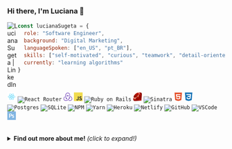 ### Hi there, I'm Luciana 👋

<a href="https://www.linkedin.com/in/lucianasugeta/">
  <img align="left" alt="Luciana Sugeta | LinkedIn" width="24px" src="https://pngimg.com/uploads/linkedIn/linkedIn_PNG38.png" />
</a>
  
```javascript
const lucianaSugeta = {
  role: "Software Engineer",
  background: "Digital Marketing",
  languageSpoken: ["en_US", "pt_BR"],
  skills: ["self-motivated", "curious", "teamwork", "detail-oriented", "problem-solving"],
  currently: "learning algorithms"
}
```

<br />

<code><img height="20" src="https://raw.githubusercontent.com/github/explore/80688e429a7d4ef2fca1e82350fe8e3517d3494d/topics/react/react.png" alt="React"></code>
<code><img height="20" src="https://cdn.freebiesupply.com/logos/thumbs/2x/react-router-logo.png" alt="React Router"></code>
<code><img height="20" src="https://raw.githubusercontent.com/devicons/devicon/0e565980d0a51fe7736bb090fb394659febfbe58/icons/redux/redux-original.svg" alt="Redux"></code>
<code><img height="20" src="https://raw.githubusercontent.com/github/explore/80688e429a7d4ef2fca1e82350fe8e3517d3494d/topics/javascript/javascript.png" alt="JavaScript"></code>
<code><img height="20" src="https://image.pngaaa.com/154/4122154-middle.png" alt="Ruby on Rails"></code>
<code><img height="20" src="https://raw.githubusercontent.com/github/explore/80688e429a7d4ef2fca1e82350fe8e3517d3494d/topics/ruby/ruby.png" alt="Ruby"></code>
<code><img height="20" src="https://www.pngfind.com/pngs/m/379-3795799_sinatra-logo-png-svg-freebie-supply-ruby-sinatra.png" alt="Sinatra"></code>
<code><img height="20" src="https://raw.githubusercontent.com/devicons/devicon/0e565980d0a51fe7736bb090fb394659febfbe58/icons/html5/html5-plain.svg" alt="HTML5"></code>
<code><img height="20" src="https://raw.githubusercontent.com/devicons/devicon/0e565980d0a51fe7736bb090fb394659febfbe58/icons/css3/css3-plain.svg" alt="CSS3"></code>
<code><img height="20" src="https://upload.wikimedia.org/wikipedia/commons/thumb/2/29/Postgresql_elephant.svg/1200px-Postgresql_elephant.svg.png" alt="Postgres"></code>
<code><img height="20" src="https://upload.wikimedia.org/wikipedia/commons/thumb/9/97/Sqlite-square-icon.svg/1200px-Sqlite-square-icon.svg.png" alt="SQLite"></code>
<code><img height="20" src="https://miro.medium.com/max/3168/1*AagfZZ8bGOI4iTbLqewg6Q.png" alt="NPM"></code>
<code><img height="20" src="https://cdn.iconscout.com/icon/free/png-256/yarn-2752015-2284832.png" alt="Yarn"></code>
<code><img height="20" src="https://cdn-icons-png.flaticon.com/512/873/873120.png" alt="Heroku"></code>
<code><img height="20" src="https://cdn.iconscout.com/icon/free/png-256/netlify-3628945-3030170.png" alt="Netlify"></code>
<code><img height="20" src="https://upload.wikimedia.org/wikipedia/commons/thumb/9/91/Octicons-mark-github.svg/2048px-Octicons-mark-github.svg.png" alt="GitHub"></code>
<code><img height="20" src="https://upload.wikimedia.org/wikipedia/commons/thumb/9/9a/Visual_Studio_Code_1.35_icon.svg/512px-Visual_Studio_Code_1.35_icon.svg.png" alt="VSCode"></code>
<code><img height="20" src="https://raw.githubusercontent.com/devicons/devicon/0e565980d0a51fe7736bb090fb394659febfbe58/icons/photoshop/photoshop-plain.svg" alt="Adobe Photoshop"></code> 

<br />

<details>
  <summary> <b> Find out more about me!</b> <i>(click to expand!)</i> </summary>
 
 ## :kimono: About Me
Experienced in Ruby on Rails and JavaScript-based programming with 5+ years of Media Analyst and Digital Marketing experience. Possess strong skills working with different types of clients and providing excellent service, marketing operations, and strategic support. Bilingual (English and Portuguese) professional, self-motivated, curious, and detail-oriented with a positive attitude and the ability to work in fast-paced environments. Effective strategic planning, relationship building, analytical, and problem-solving skills.
  
  <br />

 ## :computer: Projects
  1 Million Cups Dripper [Demo](https://one-million-cups-dripper.herokuapp.com) · [Repo](https://github.com/luciana-lab/early-stage-companies-backend)
  <br />
  :coffee: An application developed to help summarize early-stage startups pitches in need of help beyond funds. · React/Redux/Thunk/Rails.
  
  Real Estate Leve Quiz [Demo](https://real-estate-agent-quiz.netlify.app) · [Repo](https://github.com/luciana-lab/realtor_level_quiz_frontend)
  <br />
  :house_with_garden: A quiz to guide a real estate marketing company to improve upsell and cross-sales of multiple products. · JS/Rails.
  
  CrossFit Benchmark [Demo](https://crossfit-benchmark.herokuapp.com) · [Repo](https://github.com/luciana-lab/crossfit-benchmark-project)
  <br />
  :lifter: An application that helps athletes to keep track of their workout scores. · Ruby on Rails.
  
  My Bucket List [Demo](https://my-bucket-list-sinatra-project.herokuapp.com) · [Repo](https://github.com/luciana-lab/my-bucket-list-project)
  <br />
  :ferris_wheel: This application was developed to allow users to create any type of life goal list. · Sinatra.
 
</details>

<!--
**luciana-lab/luciana-lab** is a ✨ _special_ ✨ repository because its `README.md` (this file) appears on your GitHub profile.

Here are some ideas to get you started:
- 🔭 I’m currently working on ...
- 🌱 I’m currently learning ...
- 👯 I’m looking to collaborate on ...
- 🤔 I’m looking for help with ...
- 💬 Ask me about ...
- 📫 How to reach me: ...
- 😄 Pronouns: ...
- ⚡ Fun fact: ...
-->
